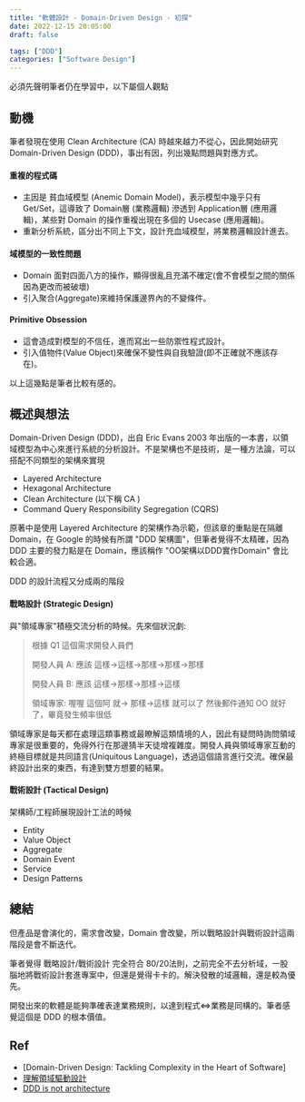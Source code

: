 ```yaml
---
title: "軟體設計 - Domain-Driven Design - 初探"
date: 2022-12-15 20:05:00
draft: false

tags: ["DDD"]
categories: ["Software Design"]
---
```

必須先聲明筆者仍在學習中，以下屬個人觀點

## 動機
筆者發現在使用 Clean Architecture (CA) 時越來越力不從心，因此開始研究 Domain-Driven Design (DDD)，事出有因，列出幾點問題與對應方式。

#### 重複的程式碼
- 主因是 貧血域模型 (Anemic Domain Model)，表示模型中幾乎只有 Get/Set，這導致了 Domain層 (業務邏輯) 滲透到 Application層 (應用邏輯)，某些對 Domain 的操作重複出現在多個的 Usecase (應用邏輯)。
- 重新分析系統，區分出不同上下文，設計充血域模型，將業務邏輯設計進去。

#### 域模型的一致性問題
- Domain 面對四面八方的操作，顯得很亂且充滿不確定(會不會模型之間的關係因為更改而被破壞)
- 引入聚合(Aggregate)來維持保護邊界內的不變條件。

#### Primitive Obsession  
- 這會造成對模型的不信任，進而寫出一些防禦性程式設計。
- 引入值物件(Value Object)來確保不變性與自我驗證(即不正確就不應該存在)。

以上這幾點是筆者比較有感的。

## 概述與想法
Domain-Driven Design (DDD)，出自 Eric Evans 2003 年出版的一本書，以領域模型為中心來進行系統的分析設計。不是架構也不是技術，是一種方法論，可以搭配不同類型的架構來實現
- Layered Architecture
- Hexagonal Architecture
- Clean Architecture (以下稱 CA ) 
- Command Query Responsibility Segregation (CQRS)

原著中是使用 Layered Architecture 的架構作為示範，但該章的重點是在隔離 Domain，在 Google 的時候有所謂 "DDD 架構圖"，但筆者覺得不太精確，因為 DDD 主要的發力點是在 Domain，應該稱作 "OO架構以DDD實作Domain" 會比較合適。

DDD 的設計流程又分成兩的階段

#### 戰略設計 (Strategic Design)
與"領域專家"積極交流分析的時候。先來個狀況劇:

> 根據 Q1 這個需求開發人員們
> 
> 開發人員 A: 
> 應該 這樣->這樣->那樣->那樣->那樣
> 
> 開發人員 B: 
> 應該 這樣->那樣->那樣->這樣
> 
> 領域專家: 喔喔 這個阿 就-> 那樣->這樣 就可以了
> 然後郵件通知 OO 就好了，畢竟發生頻率很低

領域專家是每天都在處理這類事務或最瞭解這類情境的人，因此有疑問時詢問領域專家是很重要的，免得外行在那邊猜半天徒增複雜度。開發人員與領域專家互動的終極目標就是共同語言(Uniquitous Language)，透過這個語言進行交流。確保最終設計出來的東西，有達到雙方想要的結果。

#### 戰術設計 (Tactical Design)
架構師/工程師展現設計工法的時候
- Entity
- Value Object
- Aggregate
- Domain Event
- Service
- Design Patterns

## 總結
但產品是會演化的，需求會改變，Domain 會改變，所以戰略設計與戰術設計這兩階段是會不斷迭代。

筆者覺得 戰略設計/戰術設計 完全符合 80/20法則，之前完全不去分析域，一股腦地將戰術設計套進專案中，但還是覺得卡卡的。解決發散的域邏輯，還是較為優先。

開發出來的軟體是能夠準確表達業務規則，以達到程式<=>業務是同構的。筆者感覺這個是 DDD 的根本價值。

## Ref 
- [Domain-Driven Design: Tackling Complexity in the Heart of Software]
- [理解領域驅動設計](https://www.cnblogs.com/CKExp/p/14289377.html)
- [DDD is not architecture](https://blog.onehundredacorns.com/2014/10/13/ddd-is-not-architecture/)